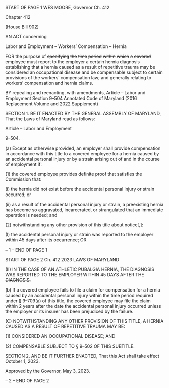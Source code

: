 START OF PAGE 1
WES MOORE, Governor Ch. 412

Chapter 412

(House Bill 902)

AN ACT concerning

Labor and Employment – Workers’ Compensation – Hernia

FOR the purpose of ~~specifying~~ ~~the~~ ~~time~~ ~~period~~ ~~within~~ ~~which~~ ~~a~~ ~~covered~~ ~~employee~~ ~~must~~ ~~report~~
~~to~~ ~~the~~ ~~employer~~ ~~a~~ ~~certain~~ ~~hernia~~ ~~diagnosis~~ establishing that a hernia caused as a
result of repetitive trauma may be considered an occupational disease and be
compensable subject to certain provisions of the workers’ compensation law; and
generally relating to workers’ compensation and hernia claims.

BY repealing and reenacting, with amendments,
Article – Labor and Employment
Section 9–504
Annotated Code of Maryland
(2016 Replacement Volume and 2022 Supplement)

SECTION 1. BE IT ENACTED BY THE GENERAL ASSEMBLY OF MARYLAND,
That the Laws of Maryland read as follows:

Article – Labor and Employment

9–504.

(a) Except as otherwise provided, an employer shall provide compensation in
accordance with this title to a covered employee for a hernia caused by an accidental
personal injury or by a strain arising out of and in the course of employment if:

(1) the covered employee provides definite proof that satisfies the
Commission that:

(i) the hernia did not exist before the accidental personal injury or
strain occurred; or

(ii) as a result of the accidental personal injury or strain, a
preexisting hernia has become so aggravated, incarcerated, or strangulated that an
immediate operation is needed; and

(2) notwithstanding any other provision of this title about notice[,]:

(I) the accidental personal injury or strain was reported to the
employer within 45 days after its occurrence; OR

– 1 –
END OF PAGE 1

START OF PAGE 2
Ch. 412 2023 LAWS OF MARYLAND

(II) IN THE CASE OF AN ATHLETIC PUBALGIA HERNIA, THE
DIAGNOSIS WAS REPORTED TO THE EMPLOYER WITHIN 45 DAYS AFTER THE
~~DIAGNOSIS.~~

(b) If a covered employee fails to file a claim for compensation for a hernia caused
by an accidental personal injury within the time period required under § 9–709(a) of this
title, the covered employee may file the claim within 2 years after the date the accidental
personal injury occurred unless the employer or its insurer has been prejudiced by the
failure.

(C) NOTWITHSTANDING ANY OTHER PROVISION OF THIS TITLE, A HERNIA
CAUSED AS A RESULT OF REPETITIVE TRAUMA MAY BE:

(1) CONSIDERED AN OCCUPATIONAL DISEASE; AND

(2) COMPENSABLE SUBJECT TO § 9–502 OF THIS SUBTITLE.

SECTION 2. AND BE IT FURTHER ENACTED, That this Act shall take effect
October 1, 2023.

Approved by the Governor, May 3, 2023.

– 2 –
END OF PAGE 2